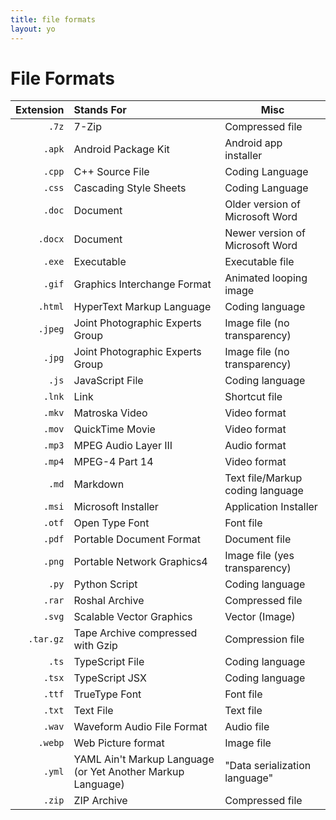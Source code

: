 ```yaml
---
title: file formats
layout: yo
---
```


# File Formats

| **Extension** | **Stands For**                                              | Misc                             |
| ------------: | :---------------------------------------------------------- | -------------------------------- |
|         `.7z` | 7-Zip                                                       | Compressed file                  |
|        `.apk` | Android Package Kit                                         | Android app installer            |
|        `.cpp` | C++ Source File                                             | Coding Language                  |
|        `.css` | Cascading Style Sheets                                      | Coding Language                  |
|        `.doc` | Document                                                    | Older version of Microsoft Word  |
|       `.docx` | Document                                                    | Newer version of Microsoft Word  |
|        `.exe` | Executable                                                  | Executable file                  |
|        `.gif` | Graphics Interchange Format                                 | Animated looping image           |
|       `.html` | HyperText Markup Language                                   | Coding language                  |
|       `.jpeg` | Joint Photographic Experts Group                            | Image file (no transparency)     |
|        `.jpg` | Joint Photographic Experts Group                            | Image file (no transparency)     |
|         `.js` | JavaScript File                                             | Coding language                  |
|        `.lnk` | Link                                                        | Shortcut file                    |
|        `.mkv` | Matroska Video                                              | Video format                     |
|        `.mov` | QuickTime Movie                                             | Video format                     |
|        `.mp3` | MPEG Audio Layer III                                        | Audio format                     |
|        `.mp4` | MPEG-4 Part 14                                              | Video format                     |
|         `.md` | Markdown                                                    | Text file/Markup coding language |
|        `.msi` | Microsoft Installer                                         | Application Installer            |
|        `.otf` | Open Type Font                                              | Font file                        |
|        `.pdf` | Portable Document Format                                    | Document file                    |
|        `.png` | Portable Network Graphics4                                  | Image file (yes transparency)    |
|         `.py` | Python Script                                               | Coding language                  |
|        `.rar` | Roshal Archive                                              | Compressed file                  |
|        `.svg` | Scalable Vector Graphics                                    | Vector (Image)                   |
|     `.tar.gz` | Tape Archive compressed with Gzip                           | Compression file                 |
|         `.ts` | TypeScript File                                             | Coding language                  |
|        `.tsx` | TypeScript JSX                                              | Coding language                  |
|        `.ttf` | TrueType Font                                               | Font file                        |
|        `.txt` | Text File                                                   | Text file                        |
|        `.wav` | Waveform Audio File Format                                  | Audio file                       |
|       `.webp` | Web Picture format                                          | Image file                       |
|        `.yml` | YAML Ain't Markup Language (or Yet Another Markup Language) | "Data serialization language"    |
|        `.zip` | ZIP Archive                                                 | Compressed file                  |